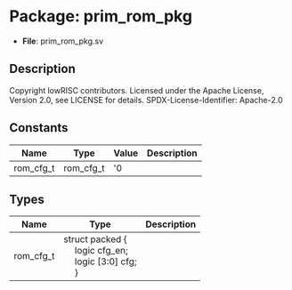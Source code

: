 # Package: prim_rom_pkg

- **File**: prim_rom_pkg.sv
## Description

Copyright lowRISC contributors.
 Licensed under the Apache License, Version 2.0, see LICENSE for details.
 SPDX-License-Identifier: Apache-2.0
 

## Constants

| Name      | Type      | Value | Description |
| --------- | --------- | ----- | ----------- |
| rom_cfg_t | rom_cfg_t | '0    |             |
## Types

| Name      | Type                                                                                                                                                                         | Description |
| --------- | ---------------------------------------------------------------------------------------------------------------------------------------------------------------------------- | ----------- |
| rom_cfg_t | struct packed {<br><span style="padding-left:20px">     logic       cfg_en;<br><span style="padding-left:20px">     logic [3:0] cfg;<br><span style="padding-left:20px">   } |             |
